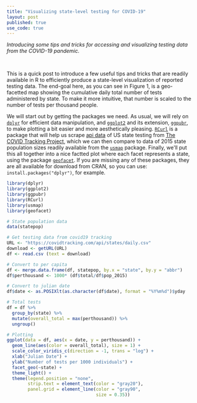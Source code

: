 ```yaml
---
title: "Visualizing state-level testing for COVID-19"
layout: post
published: true
use_code: true
---
```


<i>Introducing some tips and tricks for accessing and visualizing testing data from the COVID-19 pandemic.</i>

<br>


This is a quick post to introduce a few useful tips and tricks that are readily available in R to efficiently produce a state-level visualization of reported testing data. The end-goal here, as you can see in Figure 1, is a geo-facetted map showing the cumulative daily total number of tests administered by state. To make it more intuitive, that number is scaled to the number of tests per thousand people. 

We will start out by getting the packages we need. As usual, we will rely on [`dplyr`](https://dplyr.tidyverse.org/) for efficient data manipulation, and [`ggplot2`](https://ggplot2.tidyverse.org/reference/ggtheme.html) and its extension, [`ggpubr`](https://rpkgs.datanovia.com/ggpubr/), to make plotting a bit easier and more aesthetically pleasing. [`RCurl`](https://www.rdocumentation.org/packages/RCurl/versions/1.98-1.1) is a package that will help us scrape [api data](https://covidtracking.com/api/) of US state testing from [The COVID Tracking Project](https://covidtracking.com/), which we can then compare to data of 2015 state population sizes readily available from the [`usmap`](https://www.rdocumentation.org/packages/usmap/versions/0.5.0/topics/usmap) package. Finally, we'll put this all together into a nice factted plot where each facet represents a state, using the package [`geofacet`](https://hafen.github.io/geofacet/). If you are missing any of these packages, they are all available for download from CRAN, so you can use: `install.packages("dplyr")`, for example.

```r
library(dplyr)
library(ggplot2)
library(ggpubr)
library(RCurl)
library(usmap)
library(geofacet)
```



```r
# State population data
data(statepop)

# Get testing data from covid19 tracking
URL <- "https://covidtracking.com/api/states/daily.csv"
download <- getURL(URL)
df <- read.csv (text = download)
```

```r
# Convert to per capita
df <- merge.data.frame(df, statepop, by.x = "state", by.y = "abbr")
df$perthousand <- 1000* (df$total/df$pop_2015)
```

```r
# Convert to julian date
df$date <- as.POSIXlt(as.character(df$date), format = "%Y%m%d")$yday
```

```r
# Total tests
df = df %>%
  group_by(state) %>%
  mutate(overall_total = max(perthousand)) %>%
  ungroup()
```

```r
# Plotting
ggplot(data = df, aes(x = date, y = perthousand)) +
  geom_line(aes(color = overall_total), size = 1) +
  scale_color_viridis_c(direction = -1, trans = "log") +
  xlab("Julian Date") +
  ylab("Number of tests per 1000 individuals") +
  facet_geo(~state) +
  theme_light() +
  theme(legend.position = "none",
        strip.text = element_text(color = "gray20"),
        panel.grid = element_line(color = "gray90", 
                                  size = 0.35))

```

